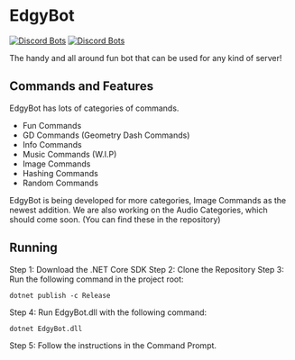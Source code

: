 # EdgyBot
[![Discord Bots](https://discordbots.org/api/widget/status/373163613390897163.svg)](https://discordbots.org/bot/373163613390897163)
[![Discord Bots](https://discordbots.org/api/widget/servers/373163613390897163.svg)](https://discordbots.org/bot/373163613390897163)

The handy and all around fun bot that can be used for any kind of server!

 ## Commands and Features
 
 EdgyBot has lots of categories of commands.

* Fun Commands
* GD Commands (Geometry Dash Commands)
* Info Commands
* Music Commands (W.I.P)
* Image Commands
* Hashing Commands
* Random Commands

EdgyBot is being developed for more categories, Image Commands as the newest addition.
We are also working on the Audio Categories, which should come soon. (You can find these in the repository)

## Running

 Step 1: Download the .NET Core SDK
 Step 2: Clone the Repository 
 Step 3: Run the following command in the project root:
```batch
dotnet publish -c Release
```
Step 4: Run EdgyBot.dll with the following command:
```batch
dotnet EdgyBot.dll
```
Step 5: Follow the instructions in the Command Prompt. 